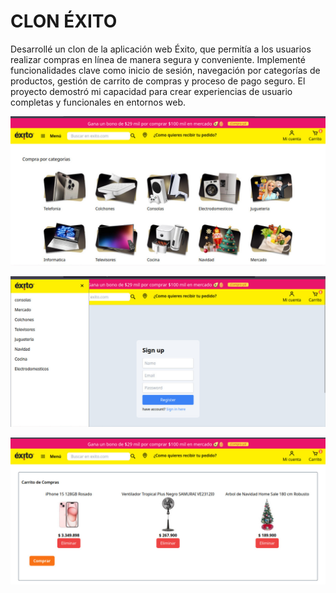 # CLON ÉXITO


Desarrollé un clon de la aplicación web Éxito, que permitía a los
usuarios realizar compras en línea de manera segura y conveniente.
Implementé funcionalidades clave como inicio de sesión, navegación
por categorías de productos, gestión de carrito de compras y proceso
de pago seguro. El proyecto demostró mi capacidad para crear
experiencias de usuario completas y funcionales en entornos web.

![Alt text](image.png)


![Alt text](image-1.png)


![Alt text](image-3.png)